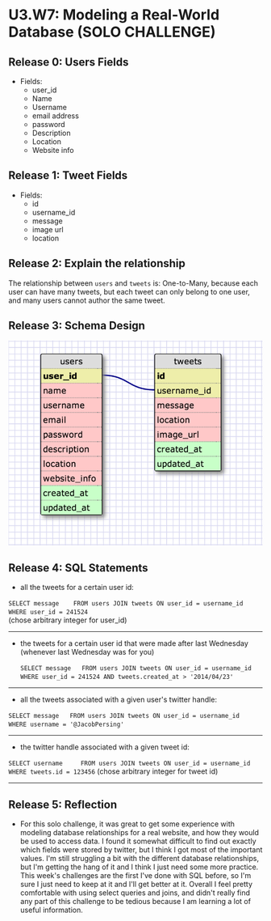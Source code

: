 # U3.W7: Modeling a Real-World Database (SOLO CHALLENGE)

## Release 0: Users Fields
 * Fields:
 	* user_id
 	* Name
 	* Username
 	* email address
 	* password
 	* Description
 	* Location
 	* Website info

## Release 1: Tweet Fields
 * Fields:
 	* id
 	* username_id
 	* message
 	* image url
 	* location

## Release 2: Explain the relationship
The relationship between `users` and `tweets` is: 
One-to-Many, because each user can have many tweets, but each tweet can only belong to one user, and many users cannot author the same tweet.


## Release 3: Schema Design
![schema](../imgs/challenge3.png)

## Release 4: SQL Statements
<!-- Include your SQL Statements. How can you make markdown files show blocks of code? -->
* all the tweets for a certain user id:  

`SELECT message   
FROM users JOIN tweets ON user_id = username_id    
WHERE user_id = 241524`   
(chose arbitrary integer for user_id)  


* * *

* the tweets for a certain user id that were made after last Wednesday (whenever last Wednesday was for you)  

	`SELECT message  
	FROM users JOIN tweets ON user_id = username_id  
	WHERE user_id = 241524 AND tweets.created_at > '2014/04/23'`


* * *

* all the tweets associated with a given user's twitter handle:  

`SELECT message  
FROM users JOIN tweets ON user_id = username_id  
WHERE username = '@JacobPersing'`  


* * *

* the twitter handle associated with a given tweet id:  

`SELECT username    
FROM users JOIN tweets ON user_id = username_id    
WHERE tweets.id = 123456` (chose arbitrary integer for tweet id)    

* * * 

## Release 5: Reflection
* For this solo challenge, it was great to get some experience with modeling database relationships for a real website, and how they would be used to access data. I found it somewhat difficult to find out exactly which fields were stored by twitter, but I think I got most of the important values. I'm still struggling a bit with the different database relationships, but I'm getting the hang of it and I think I just need some more practice. This week's challenges are the first I've done with SQL before, so I'm sure I just need to keep at it and I'll get better at it. Overall I feel pretty comfortable with using select queries and joins, and didn't really find any part of this challenge to be tedious because I am learning a lot of useful information. 
